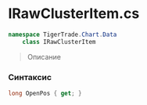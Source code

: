 
# IRawClusterItem.cs
```csharp
namespace TigerTrade.Chart.Data  
    class IRawClusterItem
```

> Описание

### Синтаксис
```csharp
long OpenPos { get; }
```
